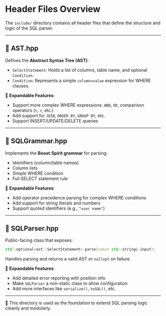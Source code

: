 # Header Files Overview

The `include/` directory contains all header files that define the structure and logic of the SQL parser.

---

## 📄 AST.hpp

Defines the **Abstract Syntax Tree (AST)**:
- `SelectStatement`: Holds a list of columns, table name, and optional `Condition`.
- `Condition`: Represents a simple `column=value` expression for WHERE clauses.

🔧 **Expandable Features**:
- Support more complex WHERE expressions: `AND`, `OR`, comparison operators (`<`, `>`, etc.)
- Add support for `JOIN`, `ORDER BY`, `GROUP BY`, etc.
- Support INSERT/UPDATE/DELETE queries

---

## 📄 SQLGrammar.hpp

Implements the **Boost.Spirit grammar** for parsing:
- Identifiers (column/table names)
- Column lists
- Simple WHERE condition
- Full SELECT statement rule

🔧 **Expandable Features**:
- Add operator precedence parsing for complex WHERE conditions
- Add support for string literals and numbers
- Support quoted identifiers (e.g., `"user name"`)

---

## 📄 SQLParser.hpp

Public-facing class that exposes:
```cpp
std::optional<ast::SelectStatement> parse(const std::string& input);
````

Handles parsing and returns a valid AST or `nullopt` on failure.

🔧 **Expandable Features**:

* Add detailed error reporting with position info
* Make `SQLParser` a non-static class to allow configuration
* Add more interfaces like `serialize()`, `toSQL()`, etc.

---

🧱 This directory is used as the foundation to extend SQL parsing logic cleanly and modularly.

````